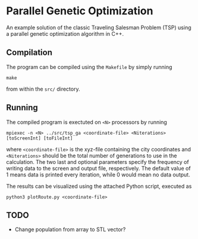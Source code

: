 # Parallel Genetic Optimization

An example solution of the classic Traveling Salesman Problem (TSP) using a parallel genetic optimization algorithm in C++.

## Compilation

The program can be compiled using the `Makefile` by simply running

```
make
```

from within the `src/` directory.

## Running

The compiled program is exectuted on `<N>` processors by running

```
mpiexec -n <N> ../src/tsp_ga <coordinate-file> <Niterations> [toScreenInt] [toFileInt]
```

where `<coordinate-file>` is the xyz-file containing the city coordinates and `<Niterations>` should be the total number of generations to use in the calculation. The two last and optional parameters specify the frequency of writing data to the screen and output file, respectively. The default value of 1 means data is printed every iteration, while 0 would mean no data output.

The results can be visualized using the attached Python script, executed as

```
python3 plotRoute.py <coordinate-file>
```

## TODO

- Change population from array to STL vector?
